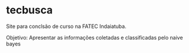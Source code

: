 # tecbusca
Site para conclsão de curso na FATEC Indaiatuba.

Objetivo: Apresentar as informações coletadas e classificadas pelo naive bayes
